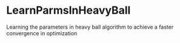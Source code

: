 # LearnParmsInHeavyBall
Learning the parameters in heavy ball algorithm to achieve a faster convergence in optimization

